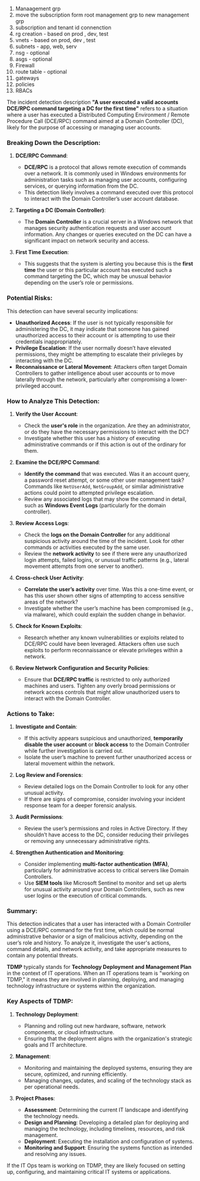 1. Manaagement grp
2. move the subscription form root management grp to new management grp
3. subscription and tenant id connenction
4. rg creation - based on prod , dev, test
5. vnets - based on prod, dev , test
6. subnets - app, web, serv
7. nsg - optional
8. asgs - optional
9. Firewall 
10. route table - optional
11. gateways
12. policies
13. RBACs



The incident detection description **"A user executed a valid accounts DCE/RPC command targeting a DC for the first time"** refers to a situation where a user has executed a Distributed Computing Environment / Remote Procedure Call (DCE/RPC) command aimed at a Domain Controller (DC), likely for the purpose of accessing or managing user accounts.

### **Breaking Down the Description:**

1. **DCE/RPC Command**:
   - **DCE/RPC** is a protocol that allows remote execution of commands over a network. It is commonly used in Windows environments for administration tasks such as managing user accounts, configuring services, or querying information from the DC.
   - This detection likely involves a command executed over this protocol to interact with the Domain Controller’s user account database.

2. **Targeting a DC (Domain Controller)**:
   - The **Domain Controller** is a crucial server in a Windows network that manages security authentication requests and user account information. Any changes or queries executed on the DC can have a significant impact on network security and access.

3. **First Time Execution**:
   - This suggests that the system is alerting you because this is the **first time** the user or this particular account has executed such a command targeting the DC, which may be unusual behavior depending on the user’s role or permissions.

### **Potential Risks:**
This detection can have several security implications:
- **Unauthorized Access**: If the user is not typically responsible for administering the DC, it may indicate that someone has gained unauthorized access to their account or is attempting to use their credentials inappropriately.
- **Privilege Escalation**: If the user normally doesn’t have elevated permissions, they might be attempting to escalate their privileges by interacting with the DC.
- **Reconnaissance or Lateral Movement**: Attackers often target Domain Controllers to gather intelligence about user accounts or to move laterally through the network, particularly after compromising a lower-privileged account.

### **How to Analyze This Detection:**

1. **Verify the User Account**:
   - Check the **user's role** in the organization. Are they an administrator, or do they have the necessary permissions to interact with the DC?
   - Investigate whether this user has a history of executing administrative commands or if this action is out of the ordinary for them.

2. **Examine the DCE/RPC Command**:
   - **Identify the command** that was executed. Was it an account query, a password reset attempt, or some other user management task? Commands like `NetUserAdd`, `NetGroupAdd`, or similar administrative actions could point to attempted privilege escalation.
   - Review any associated logs that may show the command in detail, such as **Windows Event Logs** (particularly for the domain controller).

3. **Review Access Logs**:
   - Check the **logs on the Domain Controller** for any additional suspicious activity around the time of the incident. Look for other commands or activities executed by the same user.
   - Review the **network activity** to see if there were any unauthorized login attempts, failed logins, or unusual traffic patterns (e.g., lateral movement attempts from one server to another).

4. **Cross-check User Activity**:
   - **Correlate the user’s activity** over time. Was this a one-time event, or has this user shown other signs of attempting to access sensitive areas of the network? 
   - Investigate whether the user’s machine has been compromised (e.g., via malware), which could explain the sudden change in behavior.

5. **Check for Known Exploits**:
   - Research whether any known vulnerabilities or exploits related to DCE/RPC could have been leveraged. Attackers often use such exploits to perform reconnaissance or elevate privileges within a network.

6. **Review Network Configuration and Security Policies**:
   - Ensure that **DCE/RPC traffic** is restricted to only authorized machines and users. Tighten any overly broad permissions or network access controls that might allow unauthorized users to interact with the Domain Controller.

### **Actions to Take**:

1. **Investigate and Contain**:
   - If this activity appears suspicious and unauthorized, **temporarily disable the user account** or **block access** to the Domain Controller while further investigation is carried out.
   - Isolate the user’s machine to prevent further unauthorized access or lateral movement within the network.

2. **Log Review and Forensics**:
   - Review detailed logs on the Domain Controller to look for any other unusual activity.
   - If there are signs of compromise, consider involving your incident response team for a deeper forensic analysis.

3. **Audit Permissions**:
   - Review the user’s permissions and roles in Active Directory. If they shouldn’t have access to the DC, consider reducing their privileges or removing any unnecessary administrative rights.

4. **Strengthen Authentication and Monitoring**:
   - Consider implementing **multi-factor authentication (MFA)**, particularly for administrative access to critical servers like Domain Controllers.
   - Use **SIEM tools** like Microsoft Sentinel to monitor and set up alerts for unusual activity around your Domain Controllers, such as new user logins or the execution of critical commands.

### **Summary**:
This detection indicates that a user has interacted with a Domain Controller using a DCE/RPC command for the first time, which could be normal administrative behavior or a sign of malicious activity, depending on the user’s role and history. To analyze it, investigate the user's actions, command details, and network activity, and take appropriate measures to contain any potential threats.



**TDMP** typically stands for **Technology Deployment and Management Plan** in the context of IT operations. When an IT operations team is "working on TDMP," it means they are involved in planning, deploying, and managing technology infrastructure or systems within the organization. 

### **Key Aspects of TDMP:**
1. **Technology Deployment**:
   - Planning and rolling out new hardware, software, network components, or cloud infrastructure.
   - Ensuring that the deployment aligns with the organization's strategic goals and IT architecture.
   
2. **Management**:
   - Monitoring and maintaining the deployed systems, ensuring they are secure, optimized, and running efficiently.
   - Managing changes, updates, and scaling of the technology stack as per operational needs.

3. **Project Phases**:
   - **Assessment**: Determining the current IT landscape and identifying the technology needs.
   - **Design and Planning**: Developing a detailed plan for deploying and managing the technology, including timelines, resources, and risk management.
   - **Deployment**: Executing the installation and configuration of systems.
   - **Monitoring and Support**: Ensuring the systems function as intended and resolving any issues.

If the IT Ops team is working on TDMP, they are likely focused on setting up, configuring, and maintaining critical IT systems or applications.